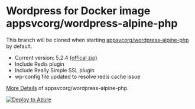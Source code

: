 # Wordpress for Docker image appsvcorg/wordpress-alpine-php

This branch will be cloned when starting [appsvcorg/wordpress-alpine-php](https://hub.docker.com/r/appsvcorg/wordpress-alpine-php/) by default.

- Current version: 5.2.4 [(offical zip)](https://wordpress.org/wordpress-5.2.4.zip)
- Include Redis plugin
- Include Really Simple SSL plugin
- wp-config file updated to resolve redis cache issue

[More Details](https://hub.docker.com/r/appsvcorg/wordpress-alpine-php/) of appsvcorg/wordpress-alpine-php.

[![Deploy to Azure](https://aka.ms/deploytoazurebutton)](https://portal.azure.com/#create/Microsoft.Template/uri/https%3A%2F%2Fraw.githubusercontent.com%2FSharaOdys%2Fwordpress-azure%2Fmaster%2Fazuredeploy.json)
